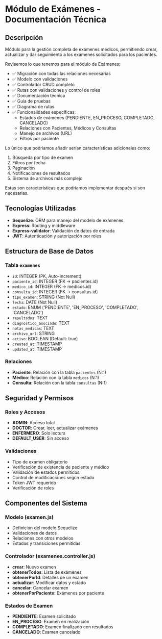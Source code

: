 # Módulo de Exámenes - Documentación Técnica

## Descripción
Módulo para la gestión completa de exámenes médicos, permitiendo crear, actualizar y dar seguimiento a los exámenes solicitados para los pacientes.

Revisemos lo que tenemos para el módulo de Exámenes:
  *  ✅ Migración con todas las relaciones necesarias
  *  ✅ Modelo con validaciones
  *  ✅ Controlador CRUD completo
  *  ✅ Rutas con validaciones y control de roles
  *  ✅ Documentación técnica
  *  ✅ Guía de pruebas
  *  ✅ Diagrama de rutas
  *  ✅ Funcionalidades específicas:
      -  Estados de exámenes (PENDIENTE, EN_PROCESO, COMPLETADO, CANCELADO)
      -  Relaciones con Pacientes, Médicos y Consultas
      -  Manejo de archivos (URL)
      -  Filtros por paciente

Lo único que podríamos añadir serían características adicionales como:
1. Búsqueda por tipo de examen
2. Filtros por fecha
3. Paginación
4. Notificaciones de resultados
5. Sistema de archivos más complejo

Estas son características que podríamos implementar después si son necesarias.

## Tecnologías Utilizadas
- **Sequelize**: ORM para manejo del modelo de exámenes
- **Express**: Routing y middleware
- **Express-validator**: Validación de datos de entrada
- **JWT**: Autenticación y autorización por roles

## Estructura de Base de Datos
### Tabla `examenes`
- `id`: INTEGER (PK, Auto-increment)
- `paciente_id`: INTEGER (FK -> pacientes.id)
- `medico_id`: INTEGER (FK -> medicos.id)
- `consulta_id`: INTEGER (FK -> consultas.id)
- `tipo_examen`: STRING (Not Null)
- `fecha`: DATE (Not Null)
- `estado`: ENUM ('PENDIENTE', 'EN_PROCESO', 'COMPLETADO', 'CANCELADO')
- `resultados`: TEXT
- `diagnostico_asociado`: TEXT
- `notas_medicas`: TEXT
- `archivo_url`: STRING
- `activo`: BOOLEAN (Default: true)
- `created_at`: TIMESTAMP
- `updated_at`: TIMESTAMP

### Relaciones
- **Paciente**: Relación con la tabla `pacientes` (N:1)
- **Médico**: Relación con la tabla `medicos` (N:1)
- **Consulta**: Relación con la tabla `consultas` (N:1)

## Seguridad y Permisos
### Roles y Accesos
- **ADMIN**: Acceso total
- **DOCTOR**: Crear, leer, actualizar exámenes
- **ENFERMERO**: Solo lectura
- **DEFAULT_USER**: Sin acceso

### Validaciones
- Tipo de examen obligatorio
- Verificación de existencia de paciente y médico
- Validación de estados permitidos
- Control de modificaciones según estado
- Token JWT requerido
- Verificación de roles

## Componentes del Sistema

### Modelo (examen.js)
- Definición del modelo Sequelize
- Validaciones de datos
- Relaciones con otros modelos
- Estados y transiciones permitidas

### Controlador (examenes.controller.js)
- **crear**: Nuevo examen
- **obtenerTodos**: Lista de exámenes
- **obtenerPorId**: Detalles de un examen
- **actualizar**: Modificar datos y estado
- **cancelar**: Cancelar examen
- **obtenerPorPaciente**: Exámenes por paciente

### Estados de Examen
- **PENDIENTE**: Examen solicitado
- **EN_PROCESO**: Examen en realización
- **COMPLETADO**: Examen finalizado con resultados
- **CANCELADO**: Examen cancelado